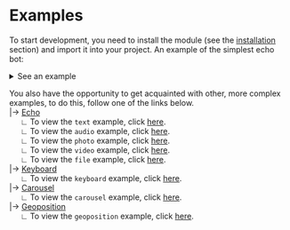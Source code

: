 # Examples

To start development, you need to install the module (see the [installation](../Quanario_VK#installation) section) and import it into your project. An example of the simplest echo bot:

<details><summary>See an example</summary><p>

```Python3
from quanario.bot import *


def send_keyboard(bot: Bot, message: Message, args: tuple = None):
    pass

TOKEN = "*YOUR TOKEN*"
APP_ID = 000000000

bot = Bot(token=TOKEN, app_id=APP_ID)
bot.run(init_method=send_keyboard)
```

</p></details>

You also have the opportunity to get acquainted with other, more complex examples, to do this, follow one of the links below.  
|-> [Echo](echo)  
&nbsp;&nbsp;&nbsp;&nbsp; ∟ To view the `text` example, click [here](echo/text.py).  
&nbsp;&nbsp;&nbsp;&nbsp; ∟ To view the `audio` example, click [here](echo/audio.py).  
&nbsp;&nbsp;&nbsp;&nbsp; ∟ To view the `photo` example, click [here](echo/photo.py).  
&nbsp;&nbsp;&nbsp;&nbsp; ∟ To view the `video` example, click [here](echo/video.py).  
&nbsp;&nbsp;&nbsp;&nbsp; ∟ To view the `file` example, click [here](echo/file.py).  
|-> [Keyboard](keyboard)  
&nbsp;&nbsp;&nbsp;&nbsp; ∟ To view the `keyboard` example, click [here](keyboard/keyboard.py).  
|-> [Carousel](carousel)  
&nbsp;&nbsp;&nbsp;&nbsp; ∟ To view the `carousel` example, click [here](carousel/carousel.py).  
|-> [Geoposition](geoposition)  
&nbsp;&nbsp;&nbsp;&nbsp; ∟ To view the `geoposition` example, click [here](geoposition/geoposition.py). 
